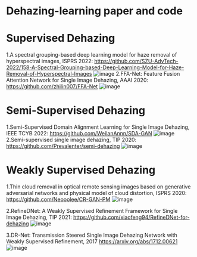 # Dehazing-learning paper and code
# Supervised Dehazing
1.A spectral grouping-based deep learning model for haze removal of hyperspectral images, ISPRS 2022:
https://github.com/SZU-AdvTech-2022/158-A-Spectral-Grouping-based-Deep-Learning-Model-for-Haze-Removal-of-Hyperspectral-Images
![image](https://user-images.githubusercontent.com/112471583/231408589-50f298ca-dd90-4a7a-a28d-f9a9be4ec801.png)
2.FFA-Net: Feature Fusion Attention Network for Single Image Dehazing, AAAI 2020:
https://github.com/zhilin007/FFA-Net
![image](https://user-images.githubusercontent.com/112471583/231411424-0f5316de-8fdc-44c3-9d29-84d173a74d80.png)


# Semi-Supervised Dehazing
1.Semi-Supervised Domain Alignment Learning for Single Image Dehazing, IEEE TCYB 2022: 
https://github.com/WeilanAnnn/SDA-GAN 
![image](https://user-images.githubusercontent.com/112471583/231406107-47220076-3d31-45d2-b651-abfc713ccf55.png)
2.Semi-supervised single image dehazing, TIP 2020:
https://github.com/Prevalenter/semi-dehazing
![image](https://user-images.githubusercontent.com/112471583/231410968-dd5e21b6-431b-4645-983b-a0ef27d01c58.png)


# Weakly Supervised Dehazing
1.Thin cloud removal in optical remote sensing images based on generative adversarial networks and physical model of cloud distortion, ISPRS 2020:
https://github.com/Neooolee/CR-GAN-PM
![image](https://user-images.githubusercontent.com/112471583/231407640-2c15f0d9-b4d6-449a-9608-c9afa00a5849.png)

2.RefineDNet: A Weakly Supervised Refinement Framework for Single Image Dehazing, TIP 2021:
https://github.com/xiaofeng94/RefineDNet-for-dehazing
![image](https://user-images.githubusercontent.com/112471583/231407804-79eeeef3-396a-43fe-8e65-bc602caca2f1.png)

3.DR-Net: Transmission Steered Single Image Dehazing Network with Weakly Supervised Refinement, 2017
https://arxiv.org/abs/1712.00621
![image](https://user-images.githubusercontent.com/112471583/231413292-f81a0566-dfb4-4a65-9fd2-1d5b63f328db.png)
